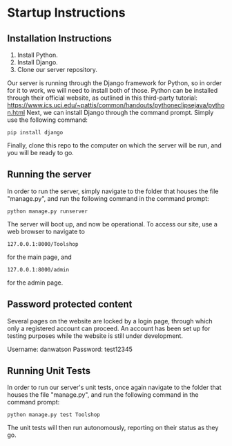 # Startup Instructions


## Installation Instructions

1. Install Python.
2. Install Django.
3. Clone our server repository.

Our server is running through the Django framework for Python, so in order for it to work, we will need to install both of those.  Python can be installed through their official website, as outlined in this third-party tutorial:
https://www.ics.uci.edu/~pattis/common/handouts/pythoneclipsejava/python.html
Next, we can install Django through the command prompt.  Simply use the following command:

`pip install django`

Finally, clone this repo to the computer on which the server will be run, and you will be ready to go.

## Running the server

In order to run the server, simply navigate to the folder that houses the file "manage.py", and run the following command in the command prompt:

`python manage.py runserver`

The server will boot up, and now be operational.  To access our site, use a web browser to navigate to

`127.0.0.1:8000/Toolshop`

for the main page, and

`127.0.0.1:8000/admin`

for the admin page.

## Password protected content

Several pages on the website are locked by a login page, through which only a registered account can proceed.  An account has been set up for testing purposes while the website is still under development.

Username: danwatson
Password: test12345

## Running Unit Tests

In order to run our server's unit tests, once again navigate to the folder that houses the file "manage.py", and run the following command in the command prompt:

`python manage.py test Toolshop`

The unit tests will then run autonomously, reporting on their status as they go.